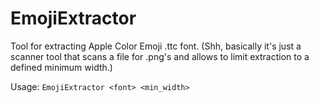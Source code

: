 # EmojiExtractor
Tool for extracting Apple Color Emoji .ttc font.
(Shh, basically it's just a scanner tool that scans a file for .png's and allows to limit extraction to a defined minimum width.)

Usage: `EmojiExtractor <font> <min_width>`
